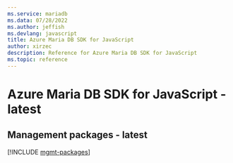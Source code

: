 ```yaml
---
ms.service: mariadb
ms.data: 07/28/2022
ms.author: jeffish
ms.devlang: javascript
title: Azure Maria DB SDK for JavaScript
author: xirzec
description: Reference for Azure Maria DB SDK for JavaScript
ms.topic: reference
---
```

# Azure Maria DB SDK for JavaScript - latest

## Management packages - latest
[!INCLUDE [mgmt-packages](maria-db-mgmt-index.md)]